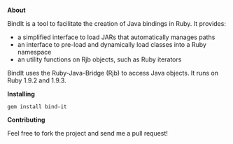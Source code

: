 **About**
  
BindIt is a tool to facilitate the creation of Java bindings in Ruby. It provides:

* a simplified interface to load JARs that automatically manages paths
* an interface to pre-load and dynamically load classes into a Ruby namespace 
* an utility functions on Rjb objects, such as Ruby iterators

BindIt uses the Ruby-Java-Bridge (Rjb) to access Java objects. It runs on Ruby 1.9.2 and 1.9.3.

**Installing**

`gem install bind-it`

**Contributing**

Feel free to fork the project and send me a pull request!